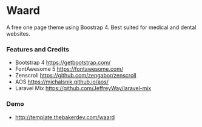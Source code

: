 # Waard
A free one page theme using Boostrap 4. Best suited for medical and dental websites.

### Features and Credits
- Bootstrap 4 https://getbootstrap.com/
- FontAwesome 5 https://fontawesome.com/
- Zenscroll https://github.com/zengabor/zenscroll
- AOS https://michalsnik.github.io/aos/
- Laravel Mix https://github.com/JeffreyWay/laravel-mix

### Demo
- http://template.thebakerdev.com/waard
